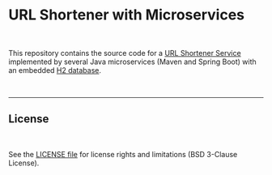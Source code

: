 # URL Shortener with Microservices #

<br>

This repository contains the source code for a [URL Shortener Service](https://en.wikipedia.org/wiki/URL_shortening) 
implemented by several Java microservices (Maven and Spring Boot) with an embedded [H2 database](https://www.h2database.com).

<br>


----

## License ##

<br>

See the [LICENSE file](LICENSE.md) for license rights and limitations (BSD 3-Clause License).

<br>
